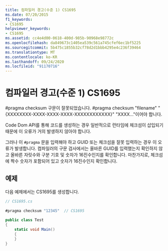 ```yaml
---
title: 컴파일러 경고(수준 1) CS1695
ms.date: 07/20/2015
f1_keywords:
- CS1695
helpviewer_keywords:
- CS1695
ms.assetid: cc4e4d00-0618-400d-985b-90968e98772c
ms.openlocfilehash: da849673c1405ea539c561a745cfef6ec1bf5225
ms.sourcegitcommit: 5b475c1855b32cf78d2d1bbb4295e4c236f39464
ms.translationtype: MT
ms.contentlocale: ko-KR
ms.lasthandoff: 09/24/2020
ms.locfileid: "91170716"
---
```

# <a name="compiler-warning-level-1-cs1695"></a>컴파일러 경고(수준 1) CS1695

#pragma checksum 구문이 잘못되었습니다. #pragma checksum "filename" "{XXXXXXXX-XXXX-XXXX-XXXX-XXXXXXXXXXXX}" "XXXX..."이어야 합니다.  
  
 Code Dom API를 통해 코드를 생성하는 경우 일반적으로 런타임에 체크섬이 삽입되기 때문에 이 오류가 거의 발생하지 않아야 합니다.  
  
 그러나 이 `#pragma` 문을 입력해야 하고 GUID 또는 체크섬을 잘못 입력하는 경우 이 오류가 발생합니다. 컴파일러의 구문 검사에서는 올바른 GUID를 입력했는지 확인하지 않고 올바른 자릿수와 구분 기호 및 숫자가 16진수인지를 확인합니다. 마찬가지로, 체크섬에 짝수 숫자가 포함되어 있고 숫자가 16진수인지 확인합니다.  
  
## <a name="example"></a>예제  

 다음 예제에서는 CS1695를 생성합니다.  
  
```csharp  
// CS1695.cs  
  
#pragma checksum "12345"  // CS1695  
  
public class Test  
{  
    static void Main()  
    {  
    }  
}  
```
